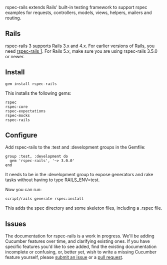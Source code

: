 rspec-rails extends Rails' built-in testing framework to support rspec
examples for requests, controllers, models, views, helpers, mailers and
routing.

## Rails

rspec-rails 3 supports Rails 3.x and 4.x. For earlier versions of Rails, you
need [rspec-rails 1](https://github.com/dchelimsky/rspec-rails). For Rails 5.x,
make sure you are using rspec-rails 3.5.0 or newer.

## Install

    gem install rspec-rails

This installs the following gems:

    rspec
    rspec-core
    rspec-expectations
    rspec-mocks
    rspec-rails

## Configure

Add rspec-rails to the :test and :development groups in the Gemfile:

    group :test, :development do
      gem 'rspec-rails', '~> 3.0.0'
    end

It needs to be in the :development group to expose generators and rake tasks
without having to type RAILS_ENV=test.

Now you can run:

    script/rails generate rspec:install

This adds the spec directory and some skeleton files, including a .rspec
file.

## Issues

The documentation for rspec-rails is a work in progress. We'll be adding
Cucumber features over time, and clarifying existing ones.  If you have
specific features you'd like to see added, find the existing documentation
incomplete or confusing, or, better yet, wish to write a missing Cucumber
feature yourself, please [submit an
issue](http://github.com/rspec/rspec-rails/issues) or a [pull
request](http://github.com/rspec/rspec-rails).
